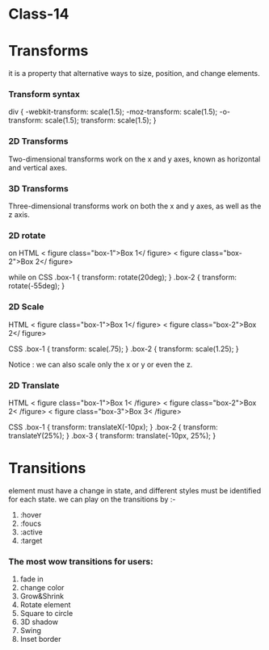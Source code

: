 # Class-14

# Transforms
it is a property that alternative ways to size, position, and change elements.

### Transform syntax
div {
  -webkit-transform: scale(1.5);
     -moz-transform: scale(1.5);
       -o-transform: scale(1.5);
          transform: scale(1.5);
}

### 2D Transforms
Two-dimensional transforms work on the x and y axes, known as horizontal and vertical axes.

### 3D Transforms
Three-dimensional transforms work on both the x and y axes, as well as the z axis.

### 2D rotate
on HTML 
< figure class="box-1">Box 1</ figure>
< figure class="box-2">Box 2</ figure>

while on CSS 
.box-1 {
  transform: rotate(20deg);
}
.box-2 {
  transform: rotate(-55deg);
}

### 2D Scale
HTML 
< figure class="box-1">Box 1</ figure>
< figure class="box-2">Box 2</ figure>

CSS 
.box-1 {
  transform: scale(.75);
}
.box-2 {
  transform: scale(1.25);
}

Notice : we can also scale only the x or y or even the z.

### 2D Translate
HTML 
< figure class="box-1">Box 1< /figure>
< figure class="box-2">Box 2< /figure>
< figure class="box-3">Box 3< /figure>

CSS
.box-1 {
  transform: translateX(-10px);
}
.box-2 {
  transform: translateY(25%);
}
.box-3 {
  transform: translate(-10px, 25%);
}

# Transitions
element must have a change in state, and different styles must be identified for each state.
we can play on the transitions by :-
1. :hover
2. :foucs 
3. :active
4. :target

### The most wow transitions for users:
1. fade in
2. change color
3. Grow&Shrink
4. Rotate element
5. Square to circle
6. 3D shadow
7. Swing
8. Inset border





